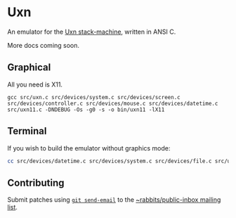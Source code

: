 # Uxn

An emulator for the [Uxn stack-machine](https://wiki.xxiivv.com/site/uxn.html), written in ANSI C. 

More docs coming soon.

## Graphical

All you need is X11.

```
gcc src/uxn.c src/devices/system.c src/devices/screen.c src/devices/controller.c src/devices/mouse.c src/devices/datetime.c src/uxn11.c -DNDEBUG -Os -g0 -s -o bin/uxn11 -lX11
```

## Terminal

If you wish to build the emulator without graphics mode:

```sh
cc src/devices/datetime.c src/devices/system.c src/devices/file.c src/uxn.c -DNDEBUG -Os -g0 -s src/uxncli.c -o bin/uxncli
```

## Contributing

Submit patches using [`git send-email`](https://git-send-email.io/) to the [~rabbits/public-inbox mailing list](https://lists.sr.ht/~rabbits/public-inbox).
